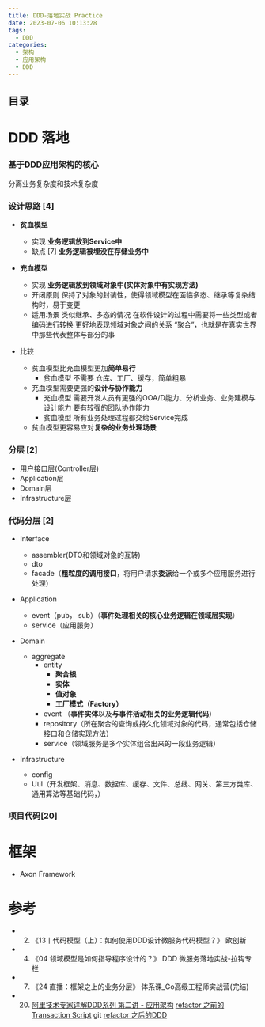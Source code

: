 ```yaml
---
title: DDD-落地实战 Practice
date: 2023-07-06 10:13:28
tags:
  - DDD
categories:
  - 架构 
  - 应用架构 
  - DDD  
---
```


<p></p>
<!-- more -->

## 目录
<!-- toc -->

# DDD 落地
###  基于DDD应用架构的核心
分离业务复杂度和技术复杂度

### 设计思路 [4]
+ **贫血模型**
  - 实现
    **业务逻辑放到Service中**
  - 缺点 [7]
    **业务逻辑被埋没在存储业务中**
  
+ **充血模型**
  -  实现
   **业务逻辑放到领域对象中(实体对象中有实现方法)**
  - 开闭原则
   保持了对象的封装性，使得领域模型在面临多态、继承等复杂结构时，易于变更
  - 适用场景
   类似继承、多态的情况
    在软件设计的过程中需要将一些类型或者编码进行转换
    更好地表现领域对象之间的关系
    “聚合”，也就是在真实世界中那些代表整体与部分的事
  
+ 比较
  - 贫血模型比充血模型更加**简单易行**
    - 贫血模型
      不需要  仓库、工厂、缓存，简单粗暴
  - 充血模型需要更强的**设计与协作能力**
    - 充血模型
      需要开发人员有更强的OOA/D能力、分析业务、业务建模与设计能力
      要有较强的团队协作能力
    - 贫血模型
      所有业务处理过程都交给Service完成
  - 贫血模型更容易应对**复杂的业务处理场景**
    
###  分层  [2]
+ 用户接口层(Controller层) 
+ Application层
+ Domain层
+ Infrastructure层

###  代码分层  [2]
  + Interface
    - assembler(DTO和领域对象的互转)
    - dto
    - facade（**粗粒度的调用接口**，将用户请求**委派**给一个或多个应用服务进行处理）

  + Application
    - event（pub， sub）（**事件处理相关的核心业务逻辑在领域层实现**）
    - service（应用服务）  
    
  + Domain
    - aggregate
      - entity
        - **聚合根** 
        - **实体**     
        - **值对象**   
        - **工厂模式（Factory）**
      - event （**事件实体**以及**与事件活动相关的业务逻辑代码**）
      - repository（所在聚合的查询或持久化领域对象的代码，通常包括仓储接口和仓储实现方法）
      - service（领域服务是多个实体组合出来的一段业务逻辑）


  + Infrastructure
    - config
    - Util（开发框架、消息、数据库、缓存、文件、总线、网关、第三方类库、通用算法等基础代码，）

### 项目代码[20]

# 框架
+ Axon Framework


# 参考
+ 2. 《13丨代码模型（上）：如何使用DDD设计微服务代码模型？》   欧创新
+ 4. 《04  领域模型是如何指导程序设计的？》 DDD 微服务落地实战-拉钩专栏
+ 7. 《24 直播：框架之上的业务分层》  体系课_Go高级工程师实战营(完结)

+ 20. [阿里技术专家详解DDD系列 第二讲 - 应用架构](https://zhuanlan.zhihu.com/p/343388831)
[refactor 之前的Transaction Script](https://github.com/www6v/jExamples/tree/master/src/main/java/ddd/transactionScript) git
[refactor 之后的DDD](https://github.com/www6v/jExamples/tree/master/src/main/java/ddd/refactor)